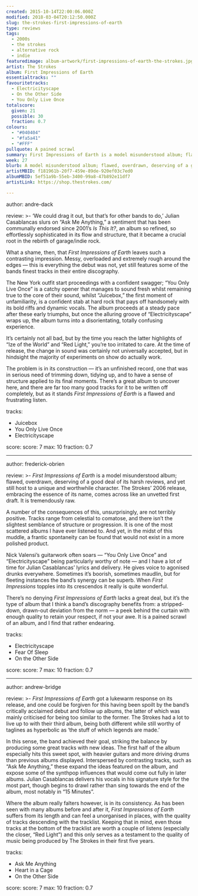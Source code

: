 ```yaml
---
created: 2015-10-14T22:00:06.000Z
modified: 2018-03-04T20:12:50.000Z
slug: the-strokes-first-impressions-of-earth
type: reviews
tags:
  - 2000s
  - the strokes
  - alternative rock
  - indie
featuredimage: album-artwork/first-impressions-of-earth-the-strokes.jpg
artist: The Strokes
album: First Impressions of Earth
essentialtracks: ""
favouritetracks:
  - Electricityscape
  - On the Other Side
  - You Only Live Once
totalscore:
  given: 21
  possible: 30
  fraction: 0.7
colours:
  - "#040404"
  - "#fa5a41"
  - "#FFF"
pullquote: A pained scrawl
summary: First Impressions of Earth is a model misunderstood album; flawed, overdrawn, deserving of a good deal of its harsh reviews, and yet still host to a unique and worthwhile character. It is tremendously raw, a pained scrawl.
week: 27
blurb: A model misunderstood album; flawed, overdrawn, deserving of a good deal of its harsh reviews, and yet still host to a unique and worthwhile character.
artistMBID: f181961b-20f7-459e-89de-920ef03c7ed0
albumMBID: 5ef51a9b-55eb-3400-99a8-47b892e11df7
artistLink: https://shop.thestrokes.com/

---
```


author: andre-dack

review: >-
  ‘We could drag it out, but that’s for other bands to do,’ Julian Casablancas slurs on “Ask Me Anything,” a sentiment that has been communally endorsed since 2001’s *Is This It?*, an album so refined, so effortlessly sophisticated in its flow and structure, that it became a crucial root in the rebirth of garage/indie rock. 
  
  What a shame, then, that *First Impressions of Earth* leaves such a contrasting impression. Messy, overloaded and extremely rough around the edges — this is everything the debut was not, yet still features some of the bands finest tracks in their entire discography. 
  
  The New York outfit start proceedings with a confident swagger; “You Only Live Once” is a catchy opener that manages to sound fresh whilst remaining true to the core of their sound, whilst “Juicebox,” the first moment of unfamiliarity, is a confident stab at hard rock that pays off handsomely with its bold riffs and dynamic vocals. The album proceeds at a steady pace after these early triumphs, but once the alluring groove of “Electricityscape” wraps up, the album turns into a disorientating, totally confusing experience. 
  
  It’s certainly not all bad, but by the time you reach the latter highlights of “Ize of the World” and “Red Light,” you’re too irritated to care. At the time of release, the change in sound was certainly not universally accepted, but in hindsight the majority of experiments on show do actually work. 
  
  The problem is in its construction — it’s an unfinished record, one that was in serious need of trimming down, tidying up, and to have a sense of structure applied to its final moments. There’s a great album to uncover here, and there are far too many good tracks for it to be written off completely, but as it stands *First Impressions of Earth* is a flawed and frustrating listen.

tracks:
  - Juicebox
  - ­You Only Live Once
  - ­Electricityscape

score:
  score: 7
  max: 10
  fraction: 0.7

---
author: frederick-obrien

review: >-
  *First Impressions of Earth* is a model misunderstood album; flawed, overdrawn, deserving of a good deal of its harsh reviews, and yet still host to a unique and worthwhile character. The Strokes’ 2006 release, embracing the essence of its name, comes across like an unvetted first draft. It is tremendously raw. 
  
  A number of the consequences of this, unsurprisingly, are not terribly positive. Tracks range from celestial to comatose, and there isn’t the slightest semblance of structure or progression. It is one of the most scattered albums I have ever listened to. And yet, in the midst of this muddle, a frantic spontaneity can be found that would not exist in a more polished product. 
  
  Nick Valensi’s guitarwork often soars — “You Only Live Once” and “Electricityscape” being particularly worthy of note — and I have a lot of time for Julian Casablancas’ lyrics and delivery. He gives voice to agonised drunks everywhere. Sometimes it’s boorish, sometimes maudlin, but for fleeting instances the band’s synergy can be superb. When *First Impressions* topples into its crescendos it really is quite wonderful. 
  
  There’s no denying *First Impressions of Earth* lacks a great deal, but it’s the type of album that I think a band’s discography benefits from: a stripped-down, drawn-out deviation from the norm — a peek behind the curtain with enough quality to retain your respect, if not your awe. It is a pained scrawl of an album, and I find that rather endearing.

tracks:
  - Electricityscape
  - ­Fear Of Sleep
  - ­On the Other Side

score:
  score: 7
  max: 10
  fraction: 0.7

---
author: andrew-bridge

review: >-
  *First Impressions of Earth* got a lukewarm response on its release, and one could be forgiven for this having been spoilt by the band’s critically acclaimed debut and follow up albums, the latter of which was mainly criticised for being too similar to the former. The Strokes had a lot to live up to with their third album, being both different while still worthy of taglines as hyperbolic as ‘the stuff of which legends are made.’ 
  
  In this sense, the band achieved their goal, striking the balance by producing some great tracks with new ideas. The first half of the album especially hits this sweet spot, with heavier guitars and more driving drums than previous albums displayed. Interspersed by contrasting tracks, such as “Ask Me Anything,” these expand the ideas featured on the album, and expose some of the synthpop influences that would come out fully in later albums. Julian Casablancas delivers his vocals in his signature style for the most part, though begins to drawl rather than sing towards the end of the album, most notably in “15 Minutes”. 
  
  Where the album really falters however, is in its consistency. As has been seen with many albums before and after it, *First Impressions of Earth* suffers from its length and can feel a unorganised in places, with the quality of tracks descending with the tracklist. Keeping that in mind, even those tracks at the bottom of the tracklist are worth a couple of listens (especially the closer, “Red Light”) and this only serves as a testament to the quality of music being produced by The Strokes in their first five years.

tracks:
  - Ask Me Anything
  - ­Heart in a Cage
  - ­On the Other Side

score:
  score: 7
  max: 10
  fraction: 0.7

